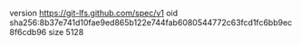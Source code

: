 version https://git-lfs.github.com/spec/v1
oid sha256:8b37e741d10fae9ed865b122e744fab6080544772c63fcd1fc6bb9ec8f6cdb96
size 5128
